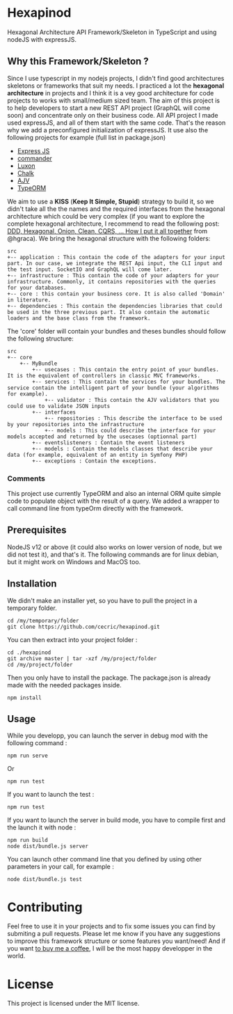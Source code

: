# Hexapinod

Hexagonal Architecture API Framework/Skeleton in TypeScript and using nodeJS with expressJS.

## Why this Framework/Skeleton ?

Since I use typescript in my nodejs projects, I didn't find good architectures skeletons or frameworks that suit my needs. I practiced a lot the **hexagonal architecture** in projects and I think it is a vey good architecture for code projects to works with small/medium sized team. The aim of this project is to help developers to start a new REST API project (GraphQL will come soon) and concentrate only on their business code.
All API project I made used expressJS, and all of them start with the same code. That's the reason why we add a preconfigured initialization of expressJS. 
It use also the following projects for example (full list in package.json)
- [Express JS](https://expressjs.com/)
- [commander](https://github.com/tj/commander.js#readme)
- [Luxon](https://moment.github.io/luxon/#/)
- [Chalk](https://github.com/chalk/chalk)
- [AJV](https://ajv.js.org/) 
- [TypeORM](https://typeorm.io/#/) 

We aim to use a **KISS** (**Keep It Simple, Stupid**) strategy to build it, so we didn't take all the the names and the required interfaces from the hexagonal architecture which could be very complex (if you want to explore the complete hexagonal architecture, I recommend to read the following post: [DDD, Hexagonal, Onion, Clean, CQRS, ... How I put it all together](https://herbertograca.com/2017/11/16/explicit-architecture-01-ddd-hexagonal-onion-clean-cqrs-how-i-put-it-all-together/) from @hgraca).
We bring the hexagonal structure with the following folders:
```
src
+-- application : This contain the code of the adapters for your input part. In our case, we integrate the REST Api input, the CLI input and the test input. SocketIO and GraphQL will come later.
+-- infrastructure : This contain the code of your adapters for your infrastructure. Commonly, it contains repositories with the queries for your databases.
+-- core : this contain your business core. It is also called 'Domain' in literature.
+-- dependencies : This contain the dependencies libraries that could be used in the three previous part. It also contain the automatic loaders and the base class from the framework.
```

The 'core' folder will contain your bundles and theses bundles should follow the following structure:
```
src
+-- core
    +-- MyBundle
        +-- usecases : This contain the entry point of your bundles. It is the equivalent of controllers in classic MVC frameworks.
        +-- services : This contain the services for your bundles. The service contain the intelligent part of your bundle (your algorithms for example).
            +-- validator : This contain the AJV validators that you could use to validate JSON inputs
        +-- interfaces
            +-- repositories : This describe the interface to be used by your repositories into the infrastructure
            +-- models : This could describe the interface for your models accepted and returned by the usecases (optionnal part)
        +-- eventslisteners : Contain the event listeners
        +-- models : Contain the models classes that describe your data (for example, equivalent of an entity in Symfony PHP)
        +-- exceptions : Contain the exceptions.
```

### Comments
This project use currently TypeORM and also an internal ORM quite simple code to populate object with the result of a query.
We added a wrapper to call command line from typeOrm directly with the framework.

## Prerequisites

NodeJS v12 or above (it could also works on lower version of node, but we did not test it), and that's it.
The following commands are for linux debian, but it might work on Windows and MacOS too.

## Installation

We didn't make an installer yet, so you have to pull the project in a temporary folder.
```
cd /my/temporary/folder
git clone https://github.com/cecric/hexapinod.git
```

You can then extract into your project folder :
```
cd ./hexapinod
git archive master | tar -xzf /my/project/folder
cd /my/project/folder
```

Then you only have to install the package. The package.json is already made with the needed packages inside.
```
npm install
```

## Usage

While you developp, you can launch the server in debug mod with the following command :
```
npm run serve
```
Or
```
npm run test
```

If you want to launch the test :
```
npm run test
```
  
If you want to launch the server in build mode, you have to compile first and the launch it with node :
```
npm run build
node dist/bundle.js server
```

You can launch other command line that you defined by using other parameters in your call, for example :
```
node dist/bundle.js test
```

# Contributing
Feel free to use it in your projects and to fix some issues you can find by submiting a pull requests. Please let me know if you have any suggestions to improve this framework structure or some features you want/need!
And if you want [to buy me a coffee](https://www.buymeacoffee.com/cecric), I will be the most happy developper in the world.

# License 
This project is licensed under the MIT license.
